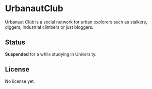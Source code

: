 # UrbanautClub

Urbanaut Club is a social network for urban explorers such as stalkers, diggers, industrial climbers or just bloggers.

## Status

**Suspended** for a while studying in University.

## License

No license yet.

